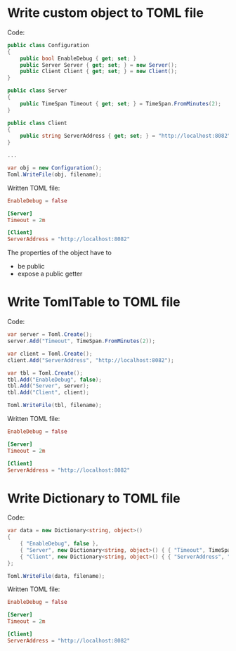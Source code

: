 
# Write custom object to TOML file
Code:
```csharp
public class Configuration
{
    public bool EnableDebug { get; set; }
    public Server Server { get; set; } = new Server();
    public Client Client { get; set; } = new Client();
}

public class Server
{
    public TimeSpan Timeout { get; set; } = TimeSpan.FromMinutes(2);
}

public class Client
{
    public string ServerAddress { get; set; } = "http://localhost:8082";
}

...

var obj = new Configuration();
Toml.WriteFile(obj, filename);
```

Written TOML file:
```toml
EnableDebug = false

[Server]
Timeout = 2m

[Client]
ServerAddress = "http://localhost:8082"
```

The properties of the object have to
+ be public
+ expose a public getter

# Write TomlTable to TOML file
Code:
```csharp
var server = Toml.Create();
server.Add("Timeout", TimeSpan.FromMinutes(2));

var client = Toml.Create();
client.Add("ServerAddress", "http://localhost:8082");

var tbl = Toml.Create();
tbl.Add("EnableDebug", false);
tbl.Add("Server", server);
tbl.Add("Client", client);

Toml.WriteFile(tbl, filename);
```
Written TOML file:
```toml
EnableDebug = false

[Server]
Timeout = 2m

[Client]
ServerAddress = "http://localhost:8082"
```

# Write Dictionary to TOML file

Code:
```csharp
var data = new Dictionary<string, object>()
{
    { "EnableDebug", false },
    { "Server", new Dictionary<string, object>() { { "Timeout", TimeSpan.FromMinutes(2) } } },
    { "Client", new Dictionary<string, object>() { { "ServerAddress", "http://localhost:8082" } } },
};

Toml.WriteFile(data, filename);
```
Written TOML file:
```toml
EnableDebug = false

[Server]
Timeout = 2m

[Client]
ServerAddress = "http://localhost:8082"
```